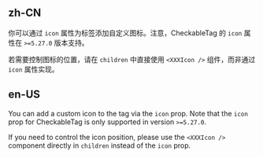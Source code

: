 ## zh-CN

你可以通过 `icon` 属性为标签添加自定义图标。注意，CheckableTag 的 `icon` 属性在 `>=5.27.0` 版本支持。

若需要控制图标的位置，请在 `children` 中直接使用 `<XXXIcon />` 组件，而非通过 `icon` 属性实现。

## en-US

You can add a custom icon to the tag via the `icon` prop. Note that the `icon` prop for CheckableTag is only supported in version `>=5.27.0`.

If you need to control the icon position, please use the `<XXXIcon />` component directly in `children` instead of the `icon` prop.
